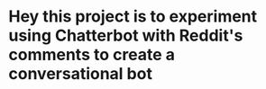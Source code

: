 # Hey this project is to experiment using Chatterbot with Reddit's comments to create a conversational bot
